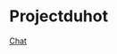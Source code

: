 # Projectduhot

<a href="[https://service-192172785336.us-central1.run.app/](https://chatgpt.com/share/f2127394-72ba-4deb-add5-9b8eb297c998)" target="_blank" rel="noopener noreferrer">Chat 
</a>

